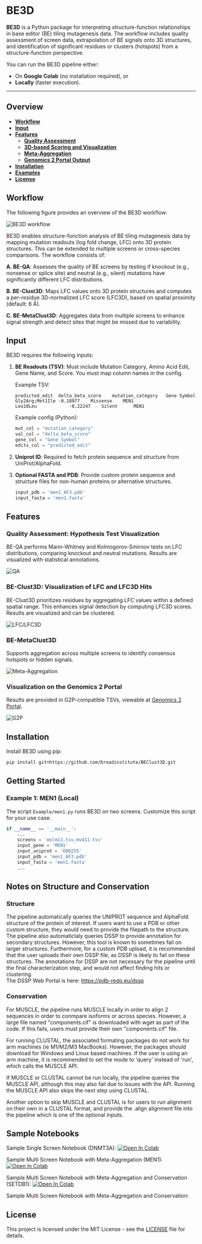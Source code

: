 
# BE3D

**BE3D** is a Python package for interpreting structure-function relationships in base editor (BE) tiling mutagenesis data. The workflow includes quality assessment of screen data, extrapolation of BE signals onto 3D structures, and identification of significant residues or clusters (hotspots) from a structure-function perspective. 

You can run the BE3D pipeline either:
- On **Google Colab** (no installation required), or
- **Locally** (faster execution).

---

## Overview

- **[Workflow](#workflow)**
- **[Input](#input)**
- **[Features](#features)**
    - **[Quality Assessment](#quality-assessment-hypothesis-test-visualization)**
    - **[3D-based Scoring and Visualization](#be-clust3d-visualization-of-lfc-and-lfc3d-hits)**
    - **[Meta-Aggregation](#be-metaclust3d)**
    - **[Genomics 2 Portal Output](#visualization-on-the-genomics-2-portal)**
- **[Installation](#installation)**
- **[Examples](#getting-started)**
- **[License](#license)**

## Workflow

The following figure provides an overview of the BE3D workflow:

![BE3D workflow](imgs/BE3D_workflow.png)

BE3D enables structure-function analysis of BE tiling mutagenesis data by mapping mutation readouts (log fold change, LFC) onto 3D protein structures. This can be extended to multiple screens or cross-species comparisons. The workflow consists of:

**A. BE-QA**: Assesses the quality of BE screens by testing if knockout (e.g., nonsense or splice site) and neutral (e.g., silent) mutations have significantly different LFC distributions.

**B. BE-Clust3D**: Maps LFC values onto 3D protein structures and computes a per-residue 3D-normalized LFC score (LFC3D), based on spatial proximity (default: 6 Å).

**C. BE-MetaClust3D**: Aggregates data from multiple screens to enhance signal strength and detect sites that might be missed due to variability.

## Input

BE3D requires the following inputs:

1. **BE Readouts (TSV)**: Must include Mutation Category, Amino Acid Edit, Gene Name, and Score. You must map column names in the config.

    Example TSV:

    ```tsv
    predicted_edit	delta_beta_score	mutation_category	Gene Symbol
    Gly2Arg;Met1Ile	-0.18977	Missense	MEN1
    Leu10Leu	        -0.22247	Silent		MEN1
    ```

    Example config (Python):

    ```python
    mut_col = "mutation_category"
    val_col = "delta_beta_score"
    gene_col = "Gene Symbol"
    edits_col = "predicted_edit"
    ```

2. **Uniprot ID**: Required to fetch protein sequence and structure from UniProt/AlphaFold.

3. **Optional FASTA and PDB**: Provide custom protein sequence and structure files for non-human proteins or alternative structures.

    ```python
    input_pdb = 'men1_AF3.pdb'
    input_fasta = 'men1.fasta'
    ```

## Features

### Quality Assessment: Hypothesis Test Visualization

BE-QA performs Mann-Whitney and Kolmogorov-Smirnov tests on LFC distributions, comparing knockout and neutral mutations. Results are visualized with statistical annotations.

![QA](imgs/QA.png)

### BE-Clust3D: Visualization of LFC and LFC3D Hits

BE-Clust3D prioritizes residues by aggregating LFC values within a defined spatial range. This enhances signal detection by computing LFC3D scores. Results are visualized and can be clustered.

![LFC/LFC3D](imgs/LFC_and_LFC3D.png)

### BE-MetaClust3D

Supports aggregation across multiple screens to identify consensus hotspots or hidden signals.

![Meta-Aggregation](imgs/Meta-aggregation.png)

### Visualization on the Genomics 2 Portal

Results are provided in G2P-compatible TSVs, viewable at [Genomics 2 Portal](https://g2p.broadinstitute.org/mapping).

![G2P](imgs/G2P.png)

## Installation

Install BE3D using pip:

```bash
pip install git+https://github.com/broadinstitute/BEClust3D.git
```

## Getting Started

### Example 1: MEN1 (Local)

The script `Example/men1.py` runs BE3D on two screens. Customize this script for your use case.

```python
if __name__ == '__main__':
    ...
    screens = 'molm13.tsv,mv411.tsv'
    input_gene = 'MEN1'
    input_uniprot = 'O00255'
    input_pdb = 'men1_AF3.pdb'
    input_fasta = 'men1.fasta'
    ...
```

## Notes on Structure and Conservation

### Structure

The pipeline automatically queries the UNIPROT sequence and AlphaFold structure of the protein of interest. If users want to use a PDB or other custom structure, they would need to provide the filepath to the structure. \
The pipeline also automaticlaly queries DSSP to provide annotation for secondary structures. However, this tool is known to sometimes fail on larger structures. Furthermore, for a custom PDB upload, it is recommended that the user uploads their own DSSP file, as DSSP is likely to fail on these structures. The annotations for DSSP are not necessary for the pipeline until the final characterization step, and would not affect finding hits or clustering. \
The DSSP Web Portal is here: https://pdb-redo.eu/dssp

### Conservation

For MUSCLE, the pipeline runs MUSCLE locally in order to align 2 sequences in order to conmpare isoforms or across species. However, a large file named "components.cif" is downloaded with wget as part of the code. If this fails, users must provide their own "components.cif" file. 

For running CLUSTAL, the associated formating packages do not work for arm machines (ie M1/M2/M3 MacBooks). However, the packages should download for Windows and Linux based machines. If the user is using an arm machine, it is recommended to set the mode to 'query' instead of 'run', which calls the MUSCLE API. 

If MUSCLE or CLUSTAL cannot be run locally, the pipeline queries the MUSCLE API, although this may also fail due to issues with the API. Running the MUSCLE API also skips the next step using CLUSTAL. 

Another option to skip MUSCLE and CLUSTAL is for users to run alignment on their own in a CLUSTAL format, and provide the .align alignment file into the pipeline which is one of the optional inputs. 

## Sample Notebooks

Sample Single Screen Notebook (DNMT3A): 
[![Open In Colab](https://colab.research.google.com/assets/colab-badge.svg)](https://colab.research.google.com/drive/1HOx6wOEMWNmF_MVBrG3CR3dSfXZrqML3?usp=sharing)

Sample Multi Screen Notebook with Meta-Aggregation (MEN1): 
[![Open In Colab](https://colab.research.google.com/assets/colab-badge.svg)](https://colab.research.google.com/drive/1YRxJk5UxCOGwLv9kTdgXjqryAosJmpMV?usp=sharing)

Sample Multi Screen Notebook with Meta-Aggregation and Conservation (SETDB1): 
[![Open In Colab](https://colab.research.google.com/assets/colab-badge.svg)](https://colab.research.google.com/drive/1JIz_79kcZhXJXuAe_tOjRGPiLnoo3yJf?usp=sharing)

Sample Multi Screen Notebook with Meta-Aggregation and Conservation:  

## License

This project is licensed under the MIT License - see the [LICENSE](LICENSE) file for details.
